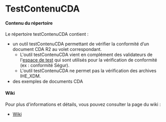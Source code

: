 # TestContenuCDA

#### Contenu du répertoire ####
Le répertoire testContenuCDA contient :
 - un outil testContenuCDA permettant de vérifier la conformité d’un document CDA R2 au volet correspondant.
   - L'outil testContenuCDA vient en complément des validateurs de l'[espace de test](https://interop.esante.gouv.fr/) qui sont utilisés pour la vérification de conformité (ex : conformité Ségur).
   - L'outil testContenuCDA ne permet pas la vérification des archives IHE_XDM.
 - des exemples de documents CDA 


#### Wiki ####
Pour plus d'informations et détails, vous pouvez consulter la page du wiki : 
-  [Wiki](https://github.com/ansforge/TestContenuCDA/wiki)

